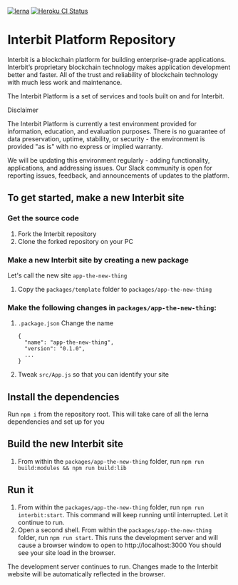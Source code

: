 [![lerna](https://img.shields.io/badge/maintained%20with-lerna-cc00ff.svg)](https://lernajs.io/)
[![Heroku CI Status](https://ci-badges.herokuapp.com/pipelines/53a1a1f6-ffc6-4d44-a282-cecadaf4591f/master.svg)](https://dashboard.heroku.com/pipelines/53a1a1f6-ffc6-4d44-a282-cecadaf4591f/tests)

# Interbit Platform Repository

Interbit is a blockchain platform for building enterprise-grade applications. Interbit’s proprietary blockchain technology makes application development better and faster. All of the trust and reliability of blockchain technology with much less work and maintenance.

The Interbit Platform is a set of services and tools built on and for Interbit.

Disclaimer

The Interbit Platform is currently a test environment provided for information, education, and evaluation purposes. There is no guarantee of data preservation, uptime, stability, or security - the environment is provided "as is" with no express or implied warranty.

We will be updating this environment regularly - adding functionality, applications, and addressing issues. Our Slack community is open for reporting issues, feedback, and announcements of updates to the platform.

## To get started, make a new Interbit site

### Get the source code
1. Fork the Interbit repository
1. Clone the forked repository on your PC

### Make a new Interbit site by creating a new package
Let's call the new site `app-the-new-thing`

1. Copy the `packages/template` folder to `packages/app-the-new-thing`

### Make the following changes in `packages/app-the-new-thing`:

1. `.package.json` Change the name
   ```
   {
     "name": "app-the-new-thing",
     "version": "0.1.0",
     ...
   }
   ```

1. Tweak `src/App.js` so that you can identify your site

## Install the dependencies
Run `npm i` from the repository root.  This will take care of all the lerna dependencies and set up for you

## Build the new Interbit site
1. From within the `packages/app-the-new-thing` folder, run `npm run build:modules && npm run build:lib`

## Run it
1. From within the `packages/app-the-new-thing` folder, run `npm run interbit:start`.  This command will keep running until interrupted.  Let it continue to run.
1. Open a second shell.  From within the `packages/app-the-new-thing` folder, run `npm run start`.  This runs the development server and will cause a browser window to open to http://localhost:3000 You should see your site load in the browser.

The development server continues to run.  Changes made to the Interbit website will be automatically reflected in the browser.

